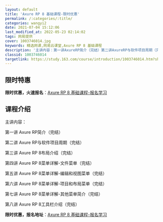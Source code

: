 ```yaml
---
layout: default
title: 'Axure RP 8 基础课程-限时优惠'
permalink: /:categories/:title/
categories: wangyi2
date: 2021-07-04 15:12:06
last_modified_at: 2022-05-23 02:14:02
tags: 网易提供
cover: 1003746014.jpg
keywords: 精选网课,网易云课堂,Axure RP 8 基础课程
description: '主讲内容：第一讲AxureRP简介（完结）第二讲AxureRP与软件项目周期（完结）第三讲AxureRP8布局介绍（完结'
classid: 1003746014
targetlink: https://study.163.com/course/introduction/1003746014.htm?share=1&shareId=1025206652&utm_campaign=share&utm_medium=iphoneShare&utm_source=&utm_u=1025206652
---
```


## 限时特惠

**限时优惠，火速报名**：[Axure RP 8 基础课程-报名学习](https://study.163.com/course/introduction/1003746014.htm?share=1&shareId=1025206652&utm_campaign=share&utm_medium=iphoneShare&utm_source=&utm_u=1025206652)

## 课程介绍

主讲内容：

第一讲 Axure RP简介（完结）

第二讲 Axure RP与软件项目周期（完结）

第三讲 Axure RP 8布局介绍（完结）

第四讲 Axure RP 8菜单详解-文件菜单（完结）

第五讲 Axure RP 8菜单详解-编辑和视图菜单（完结）

第六讲 Axure RP 8菜单详解-项目和布局菜单（完结）

第七讲 Axure RP 8菜单详解-其他菜单简介（完结）

第八讲 Axure RP 8工具栏介绍（完结）

**限时优惠，报名地址**：[Axure RP 8 基础课程-报名学习](https://study.163.com/course/introduction/1003746014.htm?share=1&shareId=1025206652&utm_campaign=share&utm_medium=iphoneShare&utm_source=&utm_u=1025206652)

